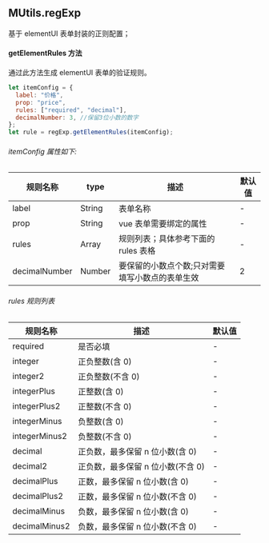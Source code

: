 ## MUtils.regExp

基于 elementUI 表单封装的正则配置；

#### getElementRules 方法

通过此方法生成 elementUI 表单的验证规则。

```js
let itemConfig = {
  label: "价格",
  prop: "price",
  rules: ["required", "decimal"],
  decimalNumber: 3, //保留3位小数的数字
};
let rule = regExp.getElementRules(itemConfig);
```

###### itemConfig 属性如下:

| 规则名称      | type   | 描述                                            | 默认值 |
| ------------- | ------ | ----------------------------------------------- | ------ |
| label         | String | 表单名称                                        | -      |
| prop          | String | vue 表单需要绑定的属性                          | -      |
| rules         | Array  | 规则列表；具体参考下面的 rules 表格             | -      |
| decimalNumber | Number | 要保留的小数点个数;只对需要填写小数点的表单生效 | 2      |

###### rules 规则列表

| 规则名称      | 描述                              | 默认值 |
| ------------- | --------------------------------- | ------ |
| required      | 是否必填                          | -      |
| integer       | 正负整数(含 0)                    | -      |
| integer2      | 正负整数(不含 0)                  | -      |
| integerPlus   | 正整数(含 0)                      | -      |
| integerPlus2  | 正整数(不含 0)                    | -      |
| integerMinus  | 负整数(含 0)                      | -      |
| integerMinus2 | 负整数(不含 0)                    | -      |
| decimal       | 正负数，最多保留 n 位小数(含 0)   | -      |
| decimal2      | 正负数，最多保留 n 位小数(不含 0) | -      |
| decimalPlus   | 正数，最多保留 n 位小数(含 0)     | -      |
| decimalPlus2  | 正数，最多保留 n 位小数(不含 0)   | -      |
| decimalMinus  | 负数，最多保留 n 位小数(含 0)     | -      |
| decimalMinus2 | 负数，最多保留 n 位小数(不含 0)   | -      |
